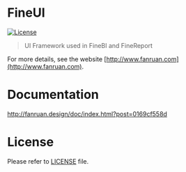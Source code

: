 FineUI
============
[![License](https://img.shields.io/badge/license-Apache%202-4EB1BA.svg)](https://www.apache.org/licenses/LICENSE-2.0.html)
> UI Framework used in FineBI and FineReport

For more details, see the website [http://www.fanruan.com](http://www.fanruan.com).

Documentation
=============

http://fanruan.design/doc/index.html?post=0169cf558d

License
============
Please refer to [LICENSE](https://github.com/fanruan/fineui/blob/master/LICENSE) file.
